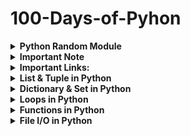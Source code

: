 # 100-Days-of-Pyhon

<details>
  <summary><b> Python Random Module</b></summary>
The random module in Python is a built-in module that provides various functions for generating random numbers and making random choices. It is commonly used for tasks such as generating random data, shuffling sequences, simulating random events, and more. The random module uses a pseudorandom number generator to produce random numbers.

You can import the random module using the following statement:
  ```python
import random
```
The <strong>random</strong> module provides the following functions:
  - <code>random():</code> Returns a random floating-point number between 0 and 1 (inclusive of 0, but exclusive of 1).
    ```python
    import random
    ```
  - <code>seed(a=None):</code> Initializes the random number generator with a seed value. If a is not specified, it uses the current system time.
    ```python
    import random
    
    random.seed(42)
    random_number = random.random()
    print(random_number)
    ```
  - <code>randrange(start, stop=None, step=1):</code> Returns a randomly selected element from the specified range. The start parameter is the starting point of the range (inclusive), stop is the endpoint of the range (exclusive), and step is the step value (optional).
    ```python
    import random
    
    random_number = random.randrange(1, 10, 2)
    print(random_number)
    ```
  - <code>randint(a, b):</code> Returns a random integer between a and b (inclusive of both a and b).
    ```python
    import random
    
    random_number = random.randint(1, 100)
    print(random_number)
    ```
  - <code>choice(seq):</code> Returns a randomly chosen element from a non-empty sequence seq, such as a list or a tuple.
    ```python
    import random
    
    my_list = [1, 2, 3, 4, 5]
    random_element = random.choice(my_list)
    print(random_element)
    ```
  - <code>shuffle(seq):</code> Randomly shuffles (rearranges) the elements in a sequence seq in place.
    ```python
    import random

    my_list = [1, 2, 3, 4, 5]
    random.shuffle(my_list)
    print(my_list)
    ```
  - <code>sample(population, k):</code> Returns a random selection of k unique elements from the specified population without replacement.
    ```python
    import random

    my_list = [1, 2, 3, 4, 5]
    random_selection = random.sample(my_list, 3)
    print(random_selection)
    ```
  - <code>random_uniform(a, b):</code> Returns a random floating-point number between a and b (inclusive of a, but exclusive of b).
    ```python
    import random

    random_number = random.random_uniform(0.5, 1.5)
    print(random_number)
    ```
  - <code>random_normal(mean=0.0, stddev=1.0):</code> Returns a random floating-point number with a normal distribution. The mean parameter is the mean value, and the stddev parameter is the standard deviation.
    ```python
    import random

    random_number = random.random_normal(mean=0, stddev=1)
    print(random_number)
    ```
  - <code>random_gauss(mean, stddev):</code> Equivalent to random.normalvariate(mean, stddev).
    ```python
    import random

    random_number = random.random_gauss(mean=0, stddev=1)
    print(random_number)
    ```
  - <code>getrandbits(k):</code> Returns a random integer with k random bits.
    ```python
    import random

    random_bits = random.getrandbits(4)
    print(random_bits)
    ```
  - <code>uniform(a, b):</code> Equivalent to random.uniform(a, b).
    ```python
    import random

    random_number = random.uniform(0.5, 1.5)
    print(random_number)
    ```
</details>

<details>
<summary><b>Important Note</b></summary>

+ <b>What do you mean by "Unhashable"?</b>
  An object is considered "unhashable" in Python if it is mutable, meaning its state can be modified after creation. Unhashable objects cannot be used as keys in dictionaries or as elements in sets because these data structures require elements to have stable and unique hash values. Examples of unhashable objects include lists, dictionaries, and other mutable types.
+ 
</details>

<details>
<summary><b>Important Links:</b></summary>


Here are some FREE resources that can help you learn end-to-end Python :

- 🎓 Learn Python: https://lnkd.in/eb4ke-9P
- 🔨 Python Projects: https://lnkd.in/eNWBfNzk
- 🚸 DSA with Python: http://bit.ly/3G3Dh0V
- 🌐 Learn Flask: https://lnkd.in/eqAg3jZP
- 🔧 Flask Projects: https://lnkd.in/eqnf7h-W
- 🔄 Learn REST API with Flask: https://lnkd.in/e-TTahQf
- 🧩 Learn Multithreading & Asyncio: https://lnkd.in/e_99Jiwp
- 🚦 Gunicorn & Nginx with Flask: https://lnkd.in/eWxgTNdB
- ✅ TDD with Python & Flask: https://lnkd.in/eMjweHuZ
- 📚 Basic RDBMS: https://lnkd.in/ebkPd8-q
- 🔍 Learn SQL: https://sqlbolt.com/ & W3Schools.com
- 🐘 PostgreSQL with Python: https://lnkd.in/esKUqNdt
- 🎁 Flask App with PostgreSQL: https://lnkd.in/eTzpcwNc
- 💻 Basics of Bash: https://lnkd.in/eZnG8cP6
- 🐳 Basics of Docker: https://lnkd.in/eFEK_aXW
- 🚢 Deploy Flask App with Docker: https://lnkd.in/eTjnFW8Y
- 🌟 GIT & GitHub: https://lnkd.in/ejshTxFw
- 🎨 Python Portfolio on Github: https://lnkd.in/eB2AanXj
- 📄 Python Resume Ideas: https://lnkd.in/e_Fb7uNi

</details>

<details>
<summary><b>List & Tuple in Python</b></summary>

### **Lists in Python**
---
A build-in data type that stores set of values. it can store elements of different types (integer, float, string, etc.).
</details>

<details>
<summary><b>Dictionary & Set in Python</b></summary>

### **Set in Python:**
---
Set is the collection of unordered items. Sets are mutable. But each element in the set must be unique & immutable. Set always ignore the duplicate items. Acceptable value of set:
+ boolean
+ int
+ float
+ str
+ tuple

**Note:** Set doesn't support list and dict. Beacuase list and dict are mutable. Set doesn't return error for duplicate items.
```python
#Syntax
mySet = {1,2,3,4,"Hello"}
```
```python
#create empty set
mySet = set()
```
#### **Set Methods:**
---
+ <code>set.add(el):</code> This method used to adds an element of the set.
  ```python
  #Create empty set
  mySet = set()

  #Add element into the set
  mySet.add("Python")
  mySet.add(121)

  #print set
  print(mySet)
  ```
+ <code>set.remove(el):</code> This method to remove a specific element.
  ```python
  mySet = {"Python","JavaScript",99,"Java"}
  mySet.remove("Python")
  print(mySet)
  ```
+ <code>set.clear():</code> This method used to removes all elements from the set.
  ```python
  mySet = {"Python","JavaScript",99,"Java"}
  mySet.clear()
  print(mySet)
  ```
+ <code>set.update(el):</code> This method to add multiple elements (iterable) to the set.
  ```python
  mySet = {"Python","JavaScript",99,"Java"}
  mySet.update([7, 8, 9])
  print(mySet)
  ```
+ <code>set.pop():</code> This method used to removes a random value.
  ```python
  mySet = {"Python","JavaScript",99,"Java"}
  print(mySet.pop())
  ```
+ <code>set.union(set2):</code> This method is used to perform the combines of two or more sets. The method returns a new set containing all unique elements from the sets involved.
  ```python
  mySet = {"Python","JavaScript",99}
  mySet2 = {7,8,"Java"}
  print(mySet.union(mySet2))
  ```
+ <code>set.intersection(set2):</code> This method is used to combines the common values of two or more sets.
  ```python
  mySet = {"Python","JavaScript",99}
  mySet2 = {7,99,"Python"}
  print(mySet.intersection(mySet2))
  ```
</details>

<details>
<summary><b>Loops in Python</b></summary>

### **While Loop:**
---

In Python, a while loop is used to repeatedly execute a block of code as long as a specified condition is true.

```python
#Syntax
while condition:
  #some code
```

```python
#Example
count = 1
while count<=5:
  print(count)
  count+=1

#Print from list
myList = ["ironman","spiderman","superman","batman"]
idx=0
while idx < len(myList):
  print(myList[idx])
  idx+=1
```

**Search for a number from tuple using loop:**

```python
  myTuple = (10,2,9,16,25)

  src=16
  i=0
  while i < (len(myTuple)):
    if myTuple[i]  == src:
      print("Search value present in index: ",i)
    i+=1
```
#### **Break & Continue:**
---
**<code>Break:</code>** It is used to terminate the loop when encountered.

```python
  myTuple = (10,2,9,16,25)

  src=16
  i=0
  while i < (len(myTuple)):
    if myTuple[i]  == src:
      print("Search value present in index: ",i)
      break
    i+=1
print("End of the loop")
```

**<code>Continue:</code>** It is used to terminates execution in the current iteration & continues execution of the loop with the next iteration.

```python
i = 1
while i<=5:
    if(i==3):
        i+=1
        continue
    print(i)
    i+=1
print("End of the loop")
```
### **For Loop:**
---
"For Loop" used for sequential traversal. For traversing list, string, tuples etc.

**Syntax:**
```python
for variable in iterable:
  #some work


#for loop with else:
for variable in iterable:
  #some work
else:
  #work when loop ends
```
**Example:**
```python
myList = [10,20,30,40]
for ele in myList:
  print(ele)
```
```python
myList = [10,20,30,40]
for ele in myList:
  print(ele)
else:
  print("End loop")
```

#### **range():**
---
Range functions returns a sequence of numbers, starting from 0 by default, and increments by 1 (by default), and stops before a specified number.
```python
range(start?,stop,step?)
```
```python
for el in range(5):
  print(el)

for el in range(1,5):
  print(el)

for el in range(1,5,2):
  print(el)
```

#### **Pass Statement:**
---
"pass" is a null statement that does nothing. It is used as a placeholder for future code.

```python
#Syntax
for el in range(10):
  pass
```
</details>

<details>
<summary><b>Functions in Python</b></summary>
A function is a block of reusable code that performs a specific task. Functions help in organizing code, making it more modular, readable, and easier to maintain.

```python
#Syntax
def func_name(param1, param2..):
  #some work
  return val

func_name(arg1, arg2) #function call
```
```python
myList = [2,3,4,5]
def myFunction(myList):
    for item in myList:
        print(item, end=" ")
myFunction(myList)
```

Mainly there are two types of function in python:
+ <b>Built-in Functions:</b> These are functions that are built into the Python language and are always available for use without the need to import any module. Examples include <code>print(), len(), range(), type(), sum(),</code> etc.
+ <b>User defined Functions: </b>These are functions defined by the user to perform specific tasks. You define them using the <code> def</code> keyword followed by the function name and parameters. These are the functions you create yourself to modularize your code and make it more readable and reusable.

### <b>Recursion</b>
---
Recursion in Python refers to the process in which a function calls itself directly or indirectly to solve a problem. Here a function calls itself repeatedly.


</details>

<details>
<summary><b>File I/O in Python</b></summary>

Python refers to the process of reading from and writing to files on the file system. Python provides several built-in functions and methods for performing file I/O operations.

#### <b>Types of all files:</b>
+ Text Files: .txt, .docx, .log etc.
+ Binary Files: .mp4, .mov, .png, .jpeg etc.

#### **Character & Meaning:**
+ <code>'r' :</code> open for reading(default)
+ <code>'r+' :</code> open and writing, it overwrite the file from starting not truncating the file.
+ <code>'w' :</code> open for writing, truncating the file first
+ <code>'w+' :</code> read and overwrite file, also truncating
+ <code>'x' :</code> create a new file and open it for writing
+ <code>'a' :</code> open for writing, appending to the end of the file if it exists
+ <code>'a+' :</code> read and append file
+ <code>'b' :</code> binary mode
+ <code>'t' :</code> text mode (default)
+ <code>'+' :</code> open a disk file for updating (reading and writing)

### <b>File I/O Operations</b>
---
### <b>Opening a File:</b>
To open a file in Python, we use the open() function, which takes two arguments: the file path and the mode. The mode specifies whether we want to read from ('r'), write to ('w'), or append to ('a') the file, among other options.
```python
#Syntax
file = open("file_name", "mode")
```

```python
#Example
file = open('demo.txt', 'r')
```

### <b>Reading a File:</b>
Once the file is opened, you can read its contents using methods like <code>read(), readline(), or readlines().</code>

```python
# Read the entire contents of the file
content = file.read()
print(content)

# Read one line at a time
line = file.readline()
print(line)

# Read all lines into a list
lines = file.readlines()
print(lines)
```
### <b>Read & Write FIle:</b>
The <code>'r+' </code> mode in file handling refers to opening a file for both reading and writing without truncating the file. When you open a file in <code> 'r+' </code> mode, the file must exist; otherwise, Python will raise a FileNotFoundError.

```python
file = open('example.txt', 'r+')

# Reading data
print("Reading data:")
print(file.read())

# Moving the file pointer
file.seek(0)  # Move the pointer to the beginning of the file

# Writing data
file.write("Appending some more data.\n")

file.close()
```
### <b>Writing a File:</b>
To write data to a file, we need to open it in write mode ('w'). we can then use the write() method to write data to the file. When we write a file that time it overwrites the entire file. That means it remove the all previous text then write/add new text.

```python
# Open a file for writing
file = open('example.txt', 'w')

# Write data to the file
file.write("Hello, world!\n")
file.write("This is a test.\n")

# Close the file
file.close()
```
### <b>Read & Write File:</b>
The 'w+' mode in file handling refers to opening a file for both reading and writing. When you open a file in 'w+' mode, the file is created if it doesn't exist, or if it already exists, its contents are overwritten.

```python
file = open('example.txt', 'w+')

# Writing data
file.write("Writing some data.\n")

# Reading data
file.seek(0)  # Move the pointer to the beginning of the file
print("Reading data:")
print(file.read())

file.close()
```

### <b>Appending to a File:</b>
To append data to an existing file, we open it in append mode ('a'). We can then use the write() method as with write mode. When we append data, that data add at the end of the file.

```python
file = open("example.txt","a")
file.write("This is append method.")
file.close()
```

### <b>Read and Append File:</b>
The 'a+' mode in file handling refers to opening a file for both reading and appending. When we open a file in 'a+' mode, the file's pointer is initially positioned at the end of the file, so any write operations will append data to the end of the file. 

```python
file = open('File Operation/demo.txt', 'a+')

# Reading existing content
print("Reading existing content:")
file.seek(0)  # Move the pointer to the beginning of the file
print(file.read())

# Appending data
file.write("Appending some more data.\n")

file.close()
```
</details>